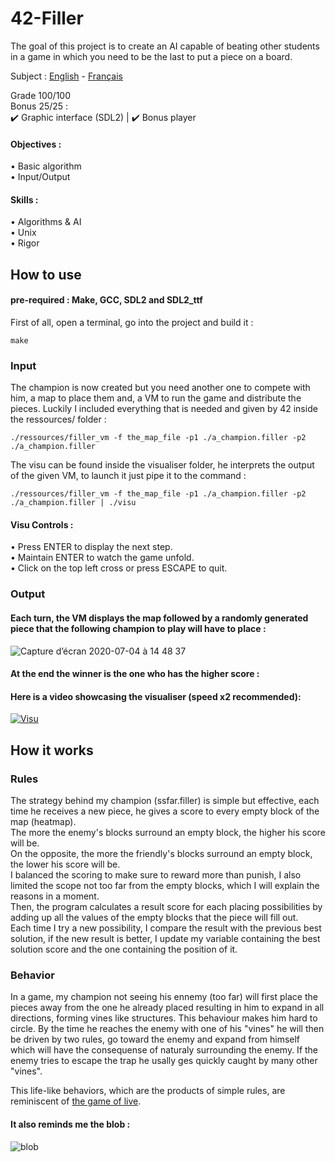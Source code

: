 # 42-Filler
The goal of this project is to create an AI capable of beating other students in a game in which you need to be the last to put a piece on a board.  

Subject : [English](https://github.com/ssfar/42-Subjects.pdf/blob/master/filler.en.pdf) - [Français](https://github.com/ssfar/42-Subjects.pdf/blob/master/filler.fr.pdf)

Grade 100/100  
Bonus 25/25 :  
 :heavy_check_mark: Graphic interface (SDL2) | :heavy_check_mark: Bonus player

#### Objectives :
• Basic algorithm  
• Input/Output

#### Skills :
• Algorithms & AI  
• Unix  
• Rigor  

## How to use

#### pre-required : Make, GCC, SDL2 and SDL2_ttf

First of all, open a terminal, go into the project and build it :   
```  
make
```
### Input

The champion is now created but you need another one to compete with him, a map to place them and, a VM to run the game and distribute the pieces.
Luckily I included everything that is needed and given by 42 inside the ressources/ folder :
```  
./ressources/filler_vm -f the_map_file -p1 ./a_champion.filler -p2 ./a_champion.filler
```
The visu can be found inside the visualiser folder, he interprets the output of the given VM, to launch it just pipe it to the command :
```  
./ressources/filler_vm -f the_map_file -p1 ./a_champion.filler -p2 ./a_champion.filler | ./visu
```
#### Visu Controls : 
• Press ENTER to display the next step.  
• Maintain ENTER to watch the game unfold.  
• Click on the top left cross or press ESCAPE to quit.

### Output

#### Each turn, the VM displays the map followed by a randomly generated piece that the following champion to play will have to place :  
![Capture d’écran 2020-07-04 à 14 48 37](https://user-images.githubusercontent.com/45463065/86513616-f86c8280-be0b-11ea-8e1f-e097eac95fc9.png)

#### At the end the winner is the one who has the higher score :  

#### Here is a video showcasing the visualiser (speed x2 recommended):
[![Visu](https://user-images.githubusercontent.com/45463065/86514436-687e0700-be12-11ea-9a09-a82451b35aac.png)](https://www.youtube.com/watch?v=6d6l6l2jIoQ)

## How it works

### Rules  
The strategy behind my champion (ssfar.filler) is simple but effective, each time he receives a new piece, he gives a score to every empty block of the map (heatmap).  
The more the enemy's blocks surround an empty block, the higher his score will be.  
On the opposite, the more the friendly's blocks surround an empty block, the lower his score will be.  
I balanced the scoring to make sure to reward more than punish, I also limited the scope not too far from the empty blocks, which I will explain the reasons in a moment.  
Then, the program calculates a result score for each placing possibilities by adding up all the values of the empty blocks that the piece will fill out.  
Each time I try a new possibility, I compare the result with the previous best solution, if the new result is better, I update my variable containing the best solution score and the one containing the position of it.  

### Behavior  

In a game, my champion not seeing his ennemy (too far) will first place the pieces away from the one he already placed resulting in him to expand in all directions, forming vines like structures.
This behaviour makes him hard to circle.
By the time he reaches the enemy with one of his "vines" he will then be driven by two rules, go toward the enemy and expand from himself which will have the consequense of naturaly surrounding the enemy.
If the enemy tries to escape the trap he usally ges quickly caught by many other "vines".  

This life-like behaviors, which are the products of simple rules, are reminiscent of [the game of live](https://en.wikipedia.org/wiki/Conway%27s_Game_of_Life).  

#### It also reminds me the blob : 
![blob](https://user-images.githubusercontent.com/45463065/86517105-6de54c80-be26-11ea-93a2-0b075904229c.jpg)







